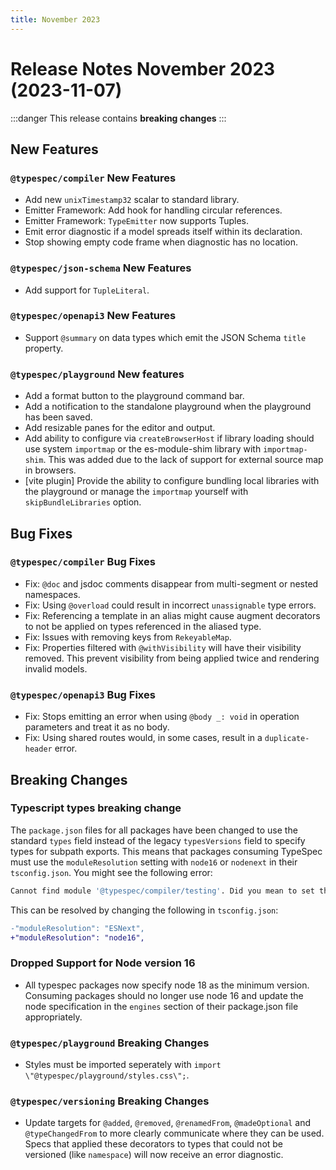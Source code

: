 ```yaml
---
title: November 2023
---
```


# Release Notes November 2023 (2023-11-07)

:::danger
This release contains **breaking changes**
:::

## New Features

### `@typespec/compiler` New Features

- Add new `unixTimestamp32` scalar to standard library.
- Emitter Framework: Add hook for handling circular references.
- Emitter Framework: `TypeEmitter` now supports Tuples.
- Emit error diagnostic if a model spreads itself within its declaration.
- Stop showing empty code frame when diagnostic has no location.

### `@typespec/json-schema` New Features

- Add support for `TupleLiteral`.

### `@typespec/openapi3` New Features

- Support `@summary` on data types which emit the JSON Schema `title` property.

### `@typespec/playground` New features

- Add a format button to the playground command bar.
- Add a notification to the standalone playground when the playground has been saved.
- Add resizable panes for the editor and output.
- Add ability to configure via `createBrowserHost` if library loading should use system `importmap` or the es-module-shim library with `importmap-shim`. This was added due to the lack of support for external source map in browsers.
- [vite plugin] Provide the ability to configure bundling local libraries with the playground or manage the `importmap` yourself with `skipBundleLibraries` option.

## Bug Fixes

### `@typespec/compiler` Bug Fixes

- Fix: `@doc` and jsdoc comments disappear from multi-segment or nested namespaces.
- Fix: Using `@overload` could result in incorrect `unassignable` type errors.
- Fix: Referencing a template in an alias might cause augment decorators to not be applied on types referenced in the aliased type.
- Fix: Issues with removing keys from `RekeyableMap`.
- Fix: Properties filtered with `@withVisibility` will have their visibility removed. This prevent visibility from being applied twice and rendering invalid models.

### `@typespec/openapi3` Bug Fixes

- Fix: Stops emitting an error when using `@body _: void` in operation parameters and treat it as no body.
- Fix: Using shared routes would, in some cases, result in a `duplicate-header` error.

## Breaking Changes

### Typescript types breaking change

The `package.json` files for all packages have been changed to use the standard `types` field instead of the legacy `typesVersions` field to specify types for subpath exports. This means that packages consuming TypeSpec must use the `moduleResolution` setting with `node16` or `nodenext` in their `tsconfig.json`.
You might see the following error:

```bash
Cannot find module '@typespec/compiler/testing'. Did you mean to set the 'moduleResolution' option to 'nodenext'
```

This can be resolved by changing the following in `tsconfig.json`:

```diff
-"moduleResolution": "ESNext",
+"moduleResolution": "node16",
```

### Dropped Support for Node version 16

- All typespec packages now specify node 18 as the minimum version. Consuming packages should no longer use node 16 and update the node specification in the `engines` section of their package.json file appropriately.

### `@typespec/playground` Breaking Changes

- Styles must be imported seperately with `import \"@typespec/playground/styles.css\";`.

### `@typespec/versioning` Breaking Changes

- Update targets for `@added`, `@removed`, `@renamedFrom`, `@madeOptional` and `@typeChangedFrom` to more clearly communicate where they can be used. Specs that applied these decorators to types that could not be versioned (like `namespace`) will now receive an error diagnostic.
